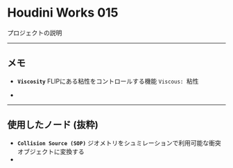 # Houdini Works 015

プロジェクトの説明

------

## メモ

- **`Viscosity`**
  FLIPにある粘性をコントロールする機能
  `Viscous: `粘性

- 

------

## 使用したノード (抜粋)

- **``Collision Source (SOP)``**
  ジオメトリをシュミレーションで利用可能な衝突オブジェクトに変換する
- 